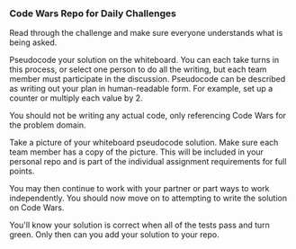 ### Code Wars Repo for Daily Challenges

Read through the challenge and make sure everyone understands what is being asked.

Pseudocode your solution on the whiteboard. You can each take turns in this process, or select one person to do all the writing, but each team member must participate in the discussion. Pseudocode can be described as writing out your plan in human-readable form. For example, set up a counter or multiply each value by 2.

You should not be writing any actual code, only referencing Code Wars for the problem domain.

Take a picture of your whiteboard pseudocode solution. Make sure each team member has a copy of the picture. This will be included in your personal repo and is part of the individual assignment requirements for full points.

You may then continue to work with your partner or part ways to work independently. You should now move on to attempting to write the solution on Code Wars.

You'll know your solution is correct when all of the tests pass and turn green. Only then can you add your solution to your repo.
